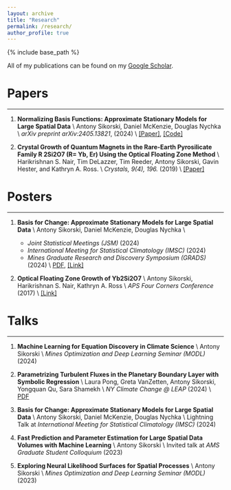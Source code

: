 ```yaml
---
layout: archive
title: "Research"
permalink: /research/
author_profile: true
---
```


{% include base_path %}

All of my publications can be found on my <a href="https://scholar.google.com/citations?user=ndFK6AsAAAAJ&hl=en" target="_blank">Google Scholar</a>.

# Papers
------

1. **Normalizing Basis Functions: Approximate Stationary Models for Large Spatial Data** \\
    Antony Sikorski, Daniel McKenzie, Douglas Nychka \\
    *arXiv preprint arXiv:2405.13821*, (2024) \\
    <a href="https://arxiv.org/abs/2405.13821" target="_blank">[Paper]</a>, <a href="https://github.com/antonyxsik/Normalization-Paper" target="_blank">[Code]</a>

2. **Crystal Growth of Quantum Magnets in the Rare-Earth Pyrosilicate Family R 2Si2O7 (R= Yb, Er) Using the Optical Floating Zone Method** \\
    Harikrishnan S. Nair, Tim DeLazzer, Tim Reeder, Antony Sikorski, Gavin Hester, and Kathryn A. Ross. \\
    *Crystals, 9(4), 196.* (2019) \\
    <a href="https://www.mdpi.com/2073-4352/9/4/196" target="_blank">[Paper]</a>


# Posters
------

1. **Basis for Change: Approximate Stationary Models for Large Spatial Data** \\
    Antony Sikorski, Daniel McKenzie, Douglas Nychka \\
    - *Joint Statistical Meetings (JSM)* (2024) 
    - *International Meeting for Statistical Climatology (IMSC)* (2024) 
    - *Mines Graduate Research and Discovery Symposium (GRADS)* (2024) \\
    [PDF](https://antonyxsik.github.io/files/basis_poster.pdf), <a href="https://pacificclimate.org/~IMSC/4-Thursday/3-Posters/Sikorski.pdf" target="_blank">[Link]</a>

2. **Optical Floating Zone Growth of Yb2Si2O7** \\
    Antony Sikorski, Harikrishnan S. Nair, Kathryn A. Ross \\
    *APS Four Corners Conference* (2017) \\
    <a href="https://meetings.aps.org/Meeting/4CF17/Event/311482" target="_blank">[Link]</a>


# Talks
------
1. **Machine Learning for Equation Discovery in Climate Science** \\
    Antony Sikorski \\
    *Mines Optimization and Deep Learning Seminar (MODL)* (2024) 

2. **Parametrizing Turbulent Fluxes in the Planetary Boundary Layer with Symbolic Regression** \\
    Laura Pong, Greta VanZetten, Antony Sikorski, Yongquan Qu, Sara Shamekh \\
    *NY Climate Change @ LEAP* (2024) \\
    [PDF](https://antonyxsik.github.io/files/LEAP_NYclimate_talk.pdf)

3. **Basis for Change: Approximate Stationary Models for Large Spatial Data** \\
    Antony Sikorski, Daniel McKenzie, Douglas Nychka \\
    Lightning Talk at *International Meeting for Statistical Climatology (IMSC)* (2024)

4. **Fast Prediction and Parameter Estimation for Large Spatial Data Volumes with Machine Learning** \\
    Antony Sikorski \\
    Invited talk at *AMS Graduate Student Colloquium* (2023) 

5. **Exploring Neural Likelihood Surfaces for Spatial Processes** \\
    Antony Sikorski \\
    *Mines Optimization and Deep Learning Seminar (MODL)* (2023) 
